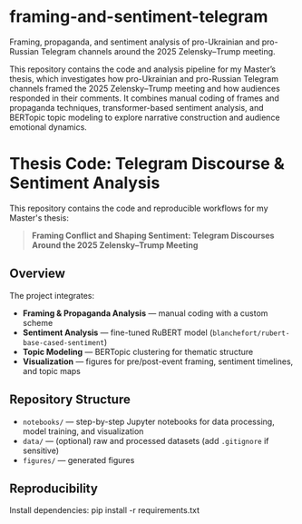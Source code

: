 # framing-and-sentiment-telegram
Framing, propaganda, and sentiment analysis of pro-Ukrainian and pro-Russian Telegram channels around the 2025 Zelensky–Trump meeting.

This repository contains the code and analysis pipeline for my Master’s thesis, which investigates how pro-Ukrainian and pro-Russian Telegram channels framed the 2025 Zelensky–Trump meeting and how audiences responded in their comments. It combines manual coding of frames and propaganda techniques, transformer-based sentiment analysis, and BERTopic topic modeling to explore narrative construction and audience emotional dynamics.


# Thesis Code: Telegram Discourse & Sentiment Analysis

This repository contains the code and reproducible workflows for my Master's thesis:

> **Framing Conflict and Shaping Sentiment: Telegram Discourses Around the 2025 Zelensky–Trump Meeting**

## Overview

The project integrates:
- **Framing & Propaganda Analysis** — manual coding with a custom scheme
- **Sentiment Analysis** — fine-tuned RuBERT model (`blanchefort/rubert-base-cased-sentiment`)
- **Topic Modeling** — BERTopic clustering for thematic structure
- **Visualization** — figures for pre/post-event framing, sentiment timelines, and topic maps

## Repository Structure
- `notebooks/` — step-by-step Jupyter notebooks for data processing, model training, and visualization
- `data/` — (optional) raw and processed datasets (add `.gitignore` if sensitive)
- `figures/` — generated figures

## Reproducibility

Install dependencies:
pip install -r requirements.txt
